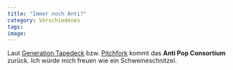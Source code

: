 ```yaml
---
title: "Immer noch Anti?"
category: Verschiedenes
tags: 
image: 
---
```


Laut [Generation Tapedeck](http://generationtapedeck.blogspot.com/2009/04/anti-pop-consortium-kommt-zuruck.html) bzw. [Pitchfork](http://pitchfork.com/news/35125-anti-pop-consortium-announce-comeback-album/) kommt das **Anti Pop Consortium** zurück. Ich würde mich freuen wie ein Schweineschnitzel.